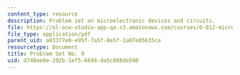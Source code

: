 ```yaml
---
content_type: resource
description: Problem set on microelectronic devices and circuits.
file: https://ol-ocw-studio-app-qa.s3.amazonaws.com/courses/6-012-microelectronic-devices-and-circuits-fall-2009/d740ee0e292b1ef56694da5c088de590_MIT6_012F09_assn09.pdf
file_type: application/pdf
parent_uid: a93377e0-e95f-7a5f-8e5f-1a07e05635ce
resourcetype: Document
title: Problem Set No. 9
uid: d740ee0e-292b-1ef5-6694-da5c088de590
---
```

